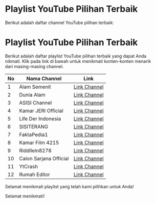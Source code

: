 # Playlist YouTube Pilihan Terbaik

Berikut adalah daftar channel YouTube pilihan terbaik:

# Playlist YouTube Pilihan Terbaik

Berikut adalah daftar playlist YouTube pilihan terbaik yang dapat Anda nikmati. Klik pada link di bawah untuk menikmati konten-konten menarik dari masing-masing channel.

| No | Nama Channel | Link |
| --- | ------------ | ---- |
| 1 | Alam Semenit | [Link Channel](https://youtube.com/@AlamSemenit?si=9uIRhVK39xtyATWl) |
| 2 | Dunia Alam | [Link Channel](https://youtube.com/@dunia_alam?si=bWBa03xGlnHPX63Z) |
| 3 | ASISI Channel | [Link Channel](https://youtube.com/@ASISIChannel?si=Mri6ez1RTXsVtR8C) |
| 4 | Kamar JERI Official | [Link Channel](https://youtube.com/@KamarJERI_Official?si=PhmPjdYIiE9K_Fq3) |
| 5 | Life Der Indonesia | [Link Channel](https://youtube.com/@lifederindonesia?si=v8G7l0T7ytOo0yas) |
| 6 | SISITERANG | [Link Channel](https://youtube.com/@SISITERANG?si=lShnrIigE2Y2FFun) |
| 7 | FaktaPedia1 | [Link Channel](https://youtube.com/@FaktaPedia1?si=Q_UHnM8LY6vyW9Q_) |
| 8 | Kamar Film 4215 | [Link Channel](https://youtube.com/@kamarfilm4215?si=U4_lcp8F-iuZjMGg) |
| 9 | Riddllein8278 | [Link Channel](https://youtube.com/@ridddlein8278?si=wvT2K8evVj0L8nMP) |
| 10 | Calon Sarjana Official | [Link Channel](https://youtube.com/@CalonSarjanaOfficial?si=VQ18mr1OLHU_U7tG) |
| 11 | YtCrash | [Link Channel](https://youtube.com/@YtCrash?si=wnEhzXB9sJywlAty) |
| 12 | Rumah Editor | [Link Channel](https://youtube.com/@RumahEditor?si=k6YiQQgZvakR8nRx) |

Selamat menikmati playlist yang telah kami pilihkan untuk Anda!

Selamat menikmati!
